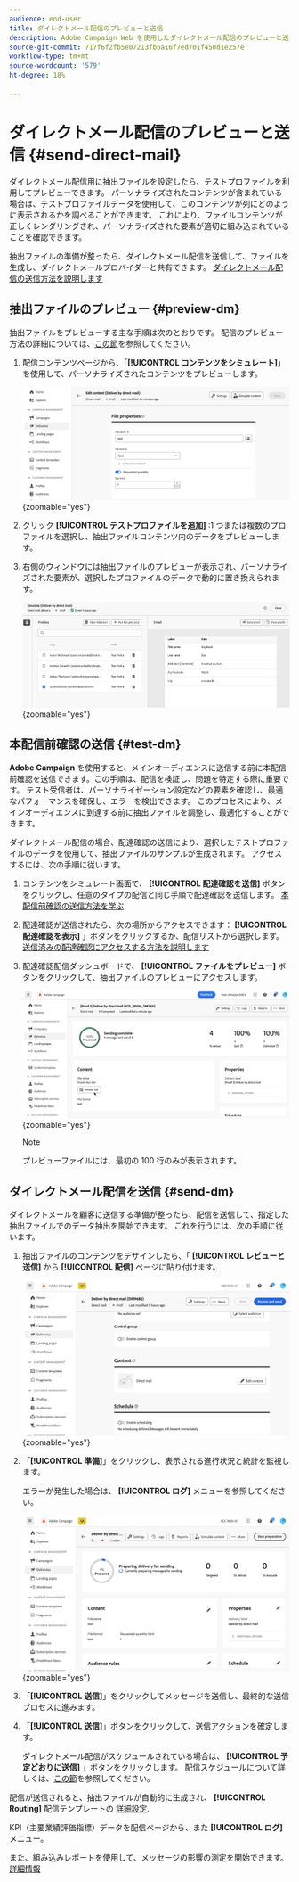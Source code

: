 ```yaml
---
audience: end-user
title: ダイレクトメール配信のプレビューと送信
description: Adobe Campaign Web を使用したダイレクトメール配信のプレビューと送信の方法について説明します
source-git-commit: 717f6f2fb5e07213fb6a16f7ed701f450d1e257e
workflow-type: tm+mt
source-wordcount: '579'
ht-degree: 18%

---
```



# ダイレクトメール配信のプレビューと送信 {#send-direct-mail}

ダイレクトメール配信用に抽出ファイルを設定したら、テストプロファイルを利用してプレビューできます。 パーソナライズされたコンテンツが含まれている場合は、テストプロファイルデータを使用して、このコンテンツが列にどのように表示されるかを調べることができます。 これにより、ファイルコンテンツが正しくレンダリングされ、パーソナライズされた要素が適切に組み込まれていることを確認できます。

抽出ファイルの準備が整ったら、ダイレクトメール配信を送信して、ファイルを生成し、ダイレクトメールプロバイダーと共有できます。 [ダイレクトメール配信の送信方法を説明します](#dm-send)

## 抽出ファイルのプレビュー {#preview-dm}

抽出ファイルをプレビューする主な手順は次のとおりです。 配信のプレビュー方法の詳細については、[この節](../preview-test/preview-content.md)を参照してください。

1. 配信コンテンツページから、「**[!UICONTROL コンテンツをシミュレート]**」を使用して、パーソナライズされたコンテンツをプレビューします。

   ![](assets/dm-simulate.png){zoomable=&quot;yes&quot;}

1. クリック **[!UICONTROL テストプロファイルを追加]** :1 つまたは複数のプロファイルを選択し、抽出ファイルコンテンツ内のデータをプレビューします。

1. 右側のウィンドウには抽出ファイルのプレビューが表示され、パーソナライズされた要素が、選択したプロファイルのデータで動的に置き換えられます。

   ![](assets/dm-preview-right.png){zoomable=&quot;yes&quot;}

## 本配信前確認の送信 {#test-dm}

**Adobe Campaign** を使用すると、メインオーディエンスに送信する前に本配信前確認を送信できます。この手順は、配信を検証し、問題を特定する際に重要です。 テスト受信者は、パーソナライゼーション設定などの要素を確認し、最適なパフォーマンスを確保し、エラーを検出できます。 このプロセスにより、メインオーディエンスに到達する前に抽出ファイルを調整し、最適化することができます。

ダイレクトメール配信の場合、配達確認の送信により、選択したテストプロファイルのデータを使用して、抽出ファイルのサンプルが生成されます。 アクセスするには、次の手順に従います。

1. コンテンツをシミュレート画面で、 **[!UICONTROL 配達確認を送信]** ボタンをクリックし、任意のタイプの配信と同じ手順で配達確認を送信します。 [本配信前確認の送信方法を学ぶ](../preview-test/test-deliveries.md)

1. 配達確認が送信されたら、次の場所からアクセスできます： **[!UICONTROL 配達確認を表示]** 」ボタンをクリックするか、配信リストから選択します。 [送信済みの配達確認にアクセスする方法を説明します](../preview-test/test-deliveries.md#access-test-deliveries)

1. 配達確認配信ダッシュボードで、 **[!UICONTROL ファイルをプレビュー]** ボタンをクリックして、抽出ファイルのプレビューにアクセスします。

   ![](assets/dm-proof.png){zoomable=&quot;yes&quot;}

   >[!NOTE]
   >
   >プレビューファイルには、最初の 100 行のみが表示されます。

## ダイレクトメール配信を送信 {#send-dm}

ダイレクトメールを顧客に送信する準備が整ったら、配信を送信して、指定した抽出ファイルでのデータ抽出を開始できます。 これを行うには、次の手順に従います。

1. 抽出ファイルのコンテンツをデザインしたら、「 **[!UICONTROL レビューと送信]** から **[!UICONTROL 配信]** ページに貼り付けます。

   ![](assets/dm-review-send.png){zoomable=&quot;yes&quot;}

1. 「**[!UICONTROL 準備]**」をクリックし、表示される進行状況と統計を監視します。

   エラーが発生した場合は、 **[!UICONTROL ログ]** メニューを参照してください。

   ![](assets/dm-prepare.png){zoomable=&quot;yes&quot;}

1. 「**[!UICONTROL 送信]**」をクリックしてメッセージを送信し、最終的な送信プロセスに進みます。

1. 「**[!UICONTROL 送信]**」ボタンをクリックして、送信アクションを確定します。

   ダイレクトメール配信がスケジュールされている場合は、 **[!UICONTROL 予定どおりに送信]** 」ボタンをクリックします。 配信スケジュールについて詳しくは、[この節](../msg/gs-messages.md#schedule-the-delivery-sending)を参照してください。

配信が送信されると、抽出ファイルが自動的に生成され、 **[!UICONTROL Routing]** 配信テンプレートの [詳細設定](../advanced-settings/delivery-settings.md).

KPI（主要業績評価指標）データを配信ページから、また **[!UICONTROL ログ]** メニュー。

また、組み込みレポートを使用して、メッセージの影響の測定を開始できます。 [詳細情報](../reporting/direct-mail.md)